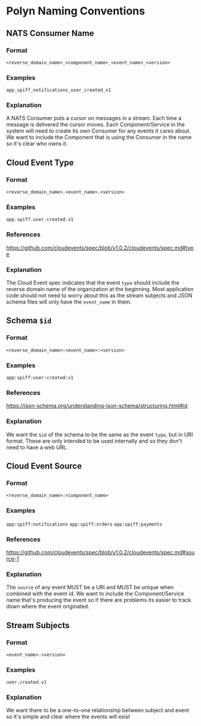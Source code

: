 # Polyn Naming Conventions

## NATS Consumer Name

### Format
`<reverse_domain_name>_<component_name>_<event_name>_<version>`

### Examples
`app_spiff_notifications_user_created_v1`

### Explanation

A NATS Consumer puts a cursor on messages in a stream. Each time a message is delivered the cursor moves. Each Component/Service in the system will need to create its own Consumer for any events it cares about. We want to include the Component that is using the Consumer in the name so it's clear who owns it.

## Cloud Event Type

### Format
`<reverse_domain_name>.<event_name>.<version>`

### Examples
`app.spiff.user.created.v1`

### References
https://github.com/cloudevents/spec/blob/v1.0.2/cloudevents/spec.md#type

### Explanation

The Cloud Event spec indicates that the event `type` should include the reverse domain name of the organization at the beginning. Most application code should not need to worry about this as the stream subjects and JSON schema files will only have the `event_name` in them.

## Schema `$id`

### Format
`<reverse_domain_name>:<event_name>:<version>`

### Examples
`app:spiff:user:created:v1`

### References
https://json-schema.org/understanding-json-schema/structuring.html#id

### Explanation
We want the `$id` of the schema to be the same as the event `type`, but in URI format. These are only intended to be used internally and so they don't need to have a web URL.

## Cloud Event Source

### Format
`<reverse_domain_name>:<component_name>`

### Examples

`app:spiff:notifications`
`app:spiff:orders`
`app:spiff:payments`

### References
https://github.com/cloudevents/spec/blob/v1.0.2/cloudevents/spec.md#source-1

### Explanation

The `source` of any event MUST be a URI and MUST be unique when combined with the event id. We want to include the Component/Service name that's producing the event so if there are problems its easier to track down where the event originated.

## Stream Subjects

### Format
`<event_name>.<version>`

### Examples
`user.created.v1`

### Explanation
We want there to be a one-to-one relationship between subject and event so it's simple and clear where the events will exist


